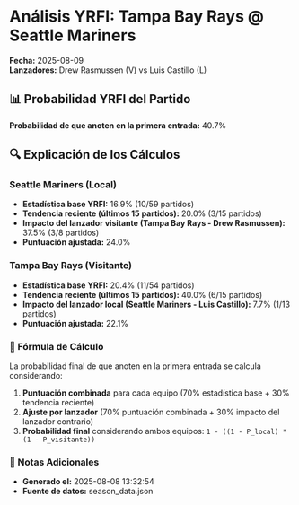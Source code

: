 # Análisis YRFI: Tampa Bay Rays @ Seattle Mariners

**Fecha:** 2025-08-09  
**Lanzadores:** Drew Rasmussen (V) vs Luis Castillo (L)

## 📊 Probabilidad YRFI del Partido

**Probabilidad de que anoten en la primera entrada:** 40.7%

## 🔍 Explicación de los Cálculos

### Seattle Mariners (Local)
- **Estadística base YRFI:** 16.9% (10/59 partidos)
- **Tendencia reciente (últimos 15 partidos):** 20.0% (3/15 partidos)
- **Impacto del lanzador visitante (Tampa Bay Rays - Drew Rasmussen):** 37.5% (3/8 partidos)
- **Puntuación ajustada:** 24.0%

### Tampa Bay Rays (Visitante)
- **Estadística base YRFI:** 20.4% (11/54 partidos)
- **Tendencia reciente (últimos 15 partidos):** 40.0% (6/15 partidos)
- **Impacto del lanzador local (Seattle Mariners - Luis Castillo):** 7.7% (1/13 partidos)
- **Puntuación ajustada:** 22.1%

### 📝 Fórmula de Cálculo

La probabilidad final de que anoten en la primera entrada se calcula considerando:
1. **Puntuación combinada** para cada equipo (70% estadística base + 30% tendencia reciente)
2. **Ajuste por lanzador** (70% puntuación combinada + 30% impacto del lanzador contrario)
3. **Probabilidad final** considerando ambos equipos: `1 - ((1 - P_local) * (1 - P_visitante))`

### 📌 Notas Adicionales

- **Generado el:** 2025-08-08 13:32:54
- **Fuente de datos:** season_data.json
